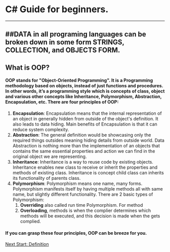 # C# Guide for beginners.
---
##DATA in all programing languages can be broken down in some form STRINGS, COLLECTION, and OBJECTS FORM.
---
## What is OOP?
#### OOP stands for "Object-Oriented Programming". It is a Programming methodology based on objects, instead of just functions and procedures. In other words, it’s a programming style which is concepts of class, object and various other concepts like Inheritance, Polymorphism, Abstraction, Encapsulation, etc. There are four principles of OOP:
1. **Encapsulation**: Encapsulation means that the internal representation of an object in generally hidden from outside of the object's definition. It also leads to data hiding. Main benefits of Encapsulation is that it can reduce system complexity.
2. **Abstraction**: The general definition would be showcasing only the required things outsides meaning hiding details from outside world. Data Abstraction is nothing more than the implementation of an objects that contains the same essential properties and action we can find in the original object we are representing.
3. **Inheritance**: Inheritance is a way to reuse code by existing objects. Inheritance enables new class to receive or inherit the properties and methods of existing class. Inheritance is concept child class can inherits  its functionality of parents class.
4. **Polymorphism**: Polymorphism means one name, many forms. Polymorphism manifests itself by having multiple methods all with same name, but slightly different functionality. There are 2 basic types of Polymorphism:
    1. **Overriding** also called run time Polymorphism. For method
    1. **Overloading**, methods is when the complier determines which methods will be executed, and this decision is made when the gets complied.
#### If you can grasp these four principles, OOP can be breeze for you.
[Next Start: Definition](./definition.md)
